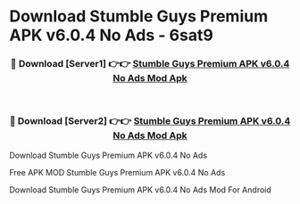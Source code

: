 # Download Stumble Guys Premium APK v6.0.4 No Ads - 6sat9



<div align="center">
<h3>🔴 Download [Server1] 👉👉 <a href="https://momento.my/?title=Stumble_Guys_Premium_APK_v6.0.4_No_Ads">Stumble Guys Premium APK v6.0.4 No Ads Mod Apk</a></h3><br>

<h3>🔴 Download [Server2] 👉👉 <a href="https://momento.my/?title=Stumble_Guys_Premium_APK_v6.0.4_No_Ads">Stumble Guys Premium APK v6.0.4 No Ads Mod Apk</a></h3>
</div>



Download Stumble Guys Premium APK v6.0.4 No Ads 

Free APK MOD Stumble Guys Premium APK v6.0.4 No Ads 

Download Stumble Guys Premium APK v6.0.4 No Ads Mod For Android
